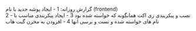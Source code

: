 گزارش روزانه:
 1 - ایجاد پوشه جدید با نام  (frontend)  
 2 - نصب و پیکربندی ری اکت همانگونه که خواسته شده بود 
 3 - ایجاد پیکربندی مناسب با نام های خواسته شده و تست و برسی انها
 4 - افزودن به مخزن گیت هاب
